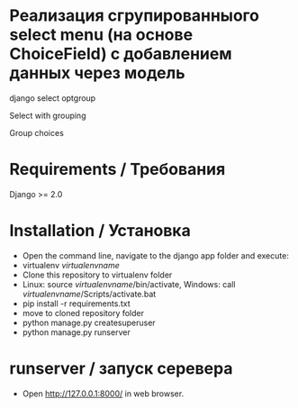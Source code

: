 # Реализация сгрупированныого select menu (на основе ChoiceField) с добавлением данных через модель

django select optgroup

Select with grouping

Group choices

# Requirements / Требования
Django >= 2.0

# Installation / Установка
- Open the command line, navigate to the django app folder and execute:
- virtualenv *virtualenvname*
- Clone this repository to virtualenv folder
- Linux: source *virtualenvname*/bin/activate, Windows: call *virtualenvname*/Scripts/activate.bat
- pip install -r requirements.txt
- move to cloned repository folder
- python manage.py createsuperuser
- python manage.py runserver

# runserver / запуск серевера
- Open http://127.0.0.1:8000/ in web browser.

